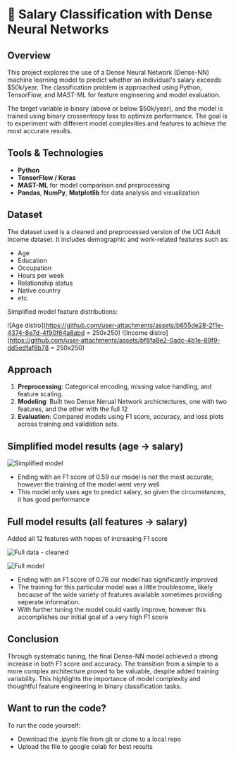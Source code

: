 # 💼 Salary Classification with Dense Neural Networks

## Overview

This project explores the use of a Dense Neural Network (Dense-NN) machine learning model to predict whether an individual's salary exceeds $50k/year. The classification problem is approached using Python, TensorFlow, and MAST-ML for feature engineering and model evaluation.

The target variable is binary (above or below $50k/year), and the model is trained using binary crossentropy loss to optimize performance. The goal is to experiment with different model complexities and features to achieve the most accurate results.

## Tools & Technologies

- **Python**
- **TensorFlow / Keras**
- **MAST-ML** for model comparison and preprocessing
- **Pandas**, **NumPy**, **Matplotlib** for data analysis and visualization

## Dataset

The dataset used is a cleaned and preprocessed version of the UCI Adult Income dataset. It includes demographic and work-related features such as:

- Age
- Education
- Occupation
- Hours per week
- Relationship status
- Native country
- etc.

Simplified model feature distributions:

![Age distro](https://github.com/user-attachments/assets/b655de28-2f1e-4374-8e7d-4f90f64a8abd = 250x250)
![Income distro](https://github.com/user-attachments/assets/bf6fa8e2-0adc-4b1e-89f9-dd5edfaf8b78 = 250x250)


## Approach

1. **Preprocessing**: Categorical encoding, missing value handling, and feature scaling.
2. **Modeling**: Built two Dense Nerual Network archictectures, one with two features, and the other with the full 12
3. **Evaluation**: Compared models using F1 score, accuracy, and loss plots across training and validation sets.

## Simplified model results (age -> salary)

![Simplified model](https://github.com/user-attachments/assets/786bc21d-092a-4ae3-9d75-9d24a6f1a805)

- Ending with an F1 score of 0.59 our model is not the most accurate, however the training of the model went very well
- This model only uses age to predict salary, so given the circumstances, it has good performance

## Full model results (all features -> salary)

Added all 12 features with hopes of increasing F1 score

![Full data - cleaned](https://github.com/user-attachments/assets/776c1aba-0b93-42d9-b339-92d4e547e673)


![Full model](https://github.com/user-attachments/assets/6cc66dd3-fcfd-4fe3-8292-c6a56052fdd8)

- Ending with an F1 score of 0.76 our model has significantly improved
- The training for this particular model was a little troublesome, likely because of the wide variety of features available sometimes providing seperate information.
- With further tuning the model could vastly improve, however this accomplishes our initial goal of a very high F1 score


## Conclusion

Through systematic tuning, the final Dense-NN model achieved a strong increase in both F1 score and accuracy. The transition from a simple to a more complex architecture proved to be valuable, despite added training variability. This highlights the importance of model complexity and thoughtful feature engineering in binary classification tasks.


## Want to run the code?

To run the code yourself:
- Download the .ipynb file from git or clone to a local repo
- Upload the file to google colab for best results
